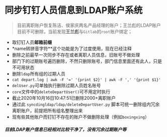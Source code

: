# 同步钉钉人员信息到LDAP账户系统



> 目前离职账户恢复陈洁、侯家庆两名产品经理的账户；王兰彪的LDAP账户目前不可删除，当前发现**王兰彪**与`Gitlab`的`root`账户绑定；





* 取钉钉人员**邮箱前缀**
* *name转拼音字符**这个功能是为了过度使用，现在已经注释
* 删除之前最早一次同步不存在或者离职人员信息，旧账号不做处理
* 部门下的过期账号遍历删除，不然只删除账号，部门信息里面还有此人，只是不可用状态
* 删除`ldap`所有组的过期人员
* `cat depart.log | awk -F '=' '{print $2}' | awk -F ',' '{print $1}'`
* `delUser.py`可单独执行删除过期人员姓名账号
* `core`文件中的`deleteDepartUser()`可不用定时执行
* 截止2020年10月16日10:47:51已删除2000+离职账户
* 通过此 `syncdingldap/ldap/deleteDepartUser.py` 脚本可统一删除组内冗余离职账户，前提把所有组名整理出来
* 现有些其他账户而钉钉不存在的账户不做删除处理（例如`boxingxing`）

##### 目前LDAP账户信息已经相对比较干净了，没有冗余过期账户等


